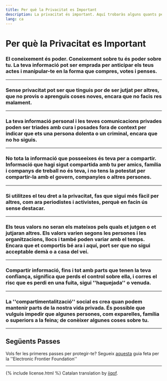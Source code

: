 ```yaml
---
title: Per què la Privacitat es Important
description: La privacitat és important. Aquí trobaràs alguns quants perquès.
lang: ca
---
```


# Per què la Privacitat es Important

### El coneixement és poder. Coneixement sobre tu és poder sobre tu. La teva informació pot ser emprada per anticipar els teus actes i manipular-te en la forma que compres, votes i penses.

---
### Sense privacitat pot ser que tinguis por de ser jutjat per altres, que no provis o aprenguis coses noves, encara que no facis res malament.

---
### La teva informació personal i les teves comunicacions privades poden ser triades amb cura i posades fora de context per indicar que ets una persona dolenta o un criminal, encara que no ho siguis.

---
### No tota la informació que posseeixes és teva per a compartir. Informació que hagi sigut compartida amb tu per amics, família i companys de treball no és teva, i no tens la potestat per compartir-la amb el govern, companyies o altres persones.

---
### Si utilitzes el teu dret a la privacitat, fas que sigui més fàcil per altres, com ara periodistes i activistes, perquè en facin ús sense destacar.

---
### Els teus valors no seran els mateixos pels quals et jutgen o et jutjaran altres. Els valors varien segons les persones i les organitzacions, llocs i també poden variar amb el temps. Encara que et comportis bé ara i aquí, port ser que no sigui acceptable demà o a casa del veí.

---
### Compartir informació, fins i tot amb parts que tenen la teva confiança, significa que perds el control sobre ella, i corres el risc que es perdi en una fuita, sigui ''haquejada'' o venuda.

---
### La ''compartimentalització'' social es crea quan podem mantenir parts de la nostra vida privada. És possible que vulguis impedir que algunes persones, com exparelles, família o superiors a la feina; de conèixer algunes coses sobre tu.

-----

## Següents Passes
Vols fer les primeres passes per protegir-te? Segueix [aquesta](https://ssd.eff.org/) guia feta per la ''Electronic Frontier Foundation''

-----
{% include license.html %}
Catalan translation by [iiqof](https://www.reddit.com/r/translator/comments/752qcf/english_any_translating_whyprivacymattersorg_a/do3fuo6/).
